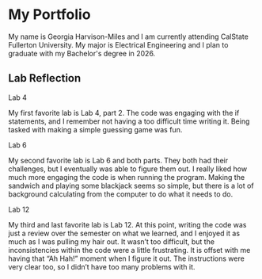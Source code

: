# My Portfolio

My name is Georgia Harvison-Miles and I am currently attending CalState Fullerton University. My major is Electrical Engineering and I plan to graduate with my Bachelor's degree in 2026.

## Lab Reflection

Lab 4 

My first favorite lab is Lab 4, part 2. The code was engaging with the if statements, and I remember not having a too difficult time writing it. Being tasked with making a simple guessing game was fun. 

Lab 6 

My second favorite lab is Lab 6 and both parts. They both had their challenges, but I eventually was able to figure them out. I really liked how much more engaging the code is when running the program. Making the sandwich and playing some blackjack seems so simple, but there is a lot of background calculating from the computer to do what it needs to do. 

Lab 12 

My third and last favorite lab is Lab 12. At this point, writing the code was just a review over the semester on what we learned, and I enjoyed it as much as I was pulling my hair out. It wasn’t too difficult, but the inconsistencies within the code were a little frustrating. It is offset with me having that “Ah Hah!” moment when I figure it out. The instructions were very clear too, so I didn’t have too many problems with it.
